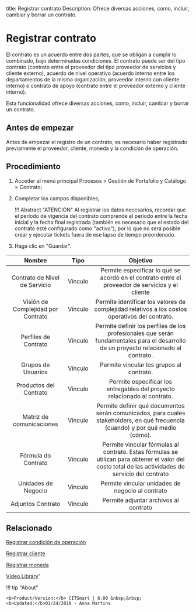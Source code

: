 title: Registrar contrato
Description: Ofrece diversas acciones, como, incluir, cambiar y borrar un contrato.
# Registrar contrato


El contrato es un acuerdo entre dos partes, que se obligan a cumplir lo
combinado, bajo determinadas condiciones. El contrato puede ser del tipo
contrato (contrato entre el proveedor del tipo proveedor de servicios y cliente
externo), acuerdo de nivel operativo (acuerdo interno entre los departamentos de
la misma organización, proveedor interno con cliente interno) o contrato de
apoyo (contrato entre el proveedor externo y cliente interno).

Esta funcionalidad ofrece diversas acciones, como, incluir, cambiar y borrar un
contrato.

Antes de empezar
--------------------

Antes de empezar el registro de un contrato, es necesario haber registrado
previamente el proveedor, cliente, moneda y la condición de operación.

Procedimiento
-----------------

1.  Acceder al menú principal Procesos \> Gestión de Portafolio y Catálogo \>
    Contrato;

2.  Completar los campos disponibles;

    !!! Abstract "ATENCIÓN"
        Al registrar los datos necesarios, recordar que el período de vigencia del
        contrato comprende el período entre la fecha inicial y la fecha final registrada 
        (también es necesario que el estado del contrato esté configurado como "activo"), 
        por lo que no será posible crear y ejecutar tickets fuera de ese lapso de tiempo 
        preordenado.  

3.  Haga clic en "Guardar".



|               Nombre               |   Tipo  |                                                                       Objetivo                                                                      |
|:----------------------------------:|:-------:|:---------------------------------------------------------------------------------------------------------------------------------------------------:|
|    Contrato de Nivel de Servicio   | Vínculo |                           Permite especificar lo qué se acordó en el contrato entre el proveedor de servicios y el cliente                          |
| Visión de Complejidad por Contrato | Vínculo |                            Permite identificar los valores de complejidad relativos a los costos operativos del contrato.                           |
|        Perfiles de Contrato        | Vínculo |         Permite definir los perfiles de los profesionales que serán fundamentales para el desarrollo de un proyecto relacionado al contrato.        |
|         Grupos de Usuarios         | Vínculo |                                                       Permite vincular los grupos al contrato.                                                      |
|       Productos del Contrato       | Vínculo |                                      Permite especificar los entregables del proyecto relacionado al contrato.                                      |
|      Matriz de comunicaciones      | Vínculo |            Permite definir qué documentos serán comunicados, para cuales stakeholders, en qué frecuencia (cuando) y por qué medio (cómo).           |
|         Fórmula do Contrato        | Vínculo | Permite vincular fórmulas al contrato. Estas fórmulas se utilizan para obtener el valor del costo total de las actividades de servicio del contrato |
|         Unidades de Negocio        | Vínculo |                                                   Permite vincular unidades de negocio al contrato                                                  |
|          Adjuntos Contrato         | Vínculo |                                                        Permite adjuntar archivos al contrato                                                        |




Relacionado
-------

[Registrar condición de operación](/es-es/citsmart-platform-8/processes/portfolio-and-catalog/configuration/register-operating-condition.html)

[Registrar cliente](/es-es/citsmart-platform-8/processes/portfolio-and-catalog/configuration/register-client.html)

[Registrar moneda](/es-es/citsmart-platform-8/additional-features/contract-management/configuration/register-currency.html)


<i class='fa fa-youtube-play  fa-2x' style='color:#97ce17;vertical-align: middle;'> </i> [Video Library](https://www.youtube.com/playlist?list=PLB5qK2uzf2ROUXdrTeH-_n6tXmG4oPtoz)'

!!! tip "About"

    <b>Product/Version:</b> CITSmart | 8.00 &nbsp;&nbsp;
    <b>Updated:</b>01/24/2019 - Anna Martins
